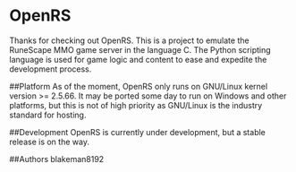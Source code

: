 # OpenRS
Thanks for checking out OpenRS. This is a project to emulate the RuneScape MMO
game server in the language C. The Python scripting language is used for game
logic and content to ease and expedite the development process.

##Platform
As of the moment, OpenRS only runs on GNU/Linux kernel version >= 2.5.66. It may
be ported some day to run on Windows and other platforms, but this is not of
high priority as GNU/Linux is the industry standard for hosting.

##Development
OpenRS is currently under development, but a stable release is on the way.

##Authors
blakeman8192
